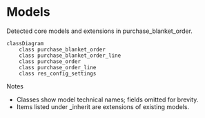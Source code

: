 # Models

Detected core models and extensions in purchase_blanket_order.

```mermaid
classDiagram
    class purchase_blanket_order
    class purchase_blanket_order_line
    class purchase_order
    class purchase_order_line
    class res_config_settings
```

Notes
- Classes show model technical names; fields omitted for brevity.
- Items listed under _inherit are extensions of existing models.
